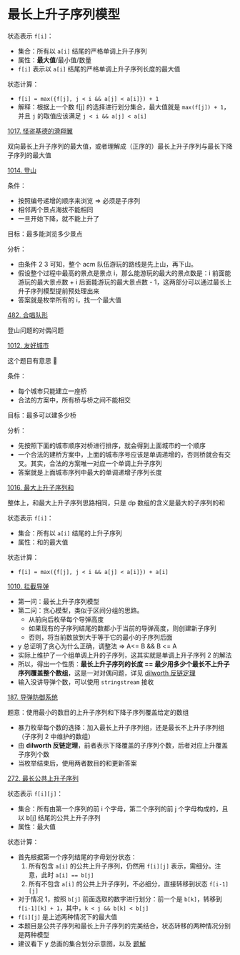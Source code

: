 # 最长上升子序列模型

状态表示 `f[i]`：
- 集合：所有以 `a[i]` 结尾的严格单调上升子序列
- 属性：**最大值**/最小值/数量
- `f[i]` 表示以 `a[i]` 结尾的严格单调上升子序列长度的最大值

状态计算：
- `f[i] = max({f[j], j < i && a[j] < a[i]}) + 1`
- 解释：根据上一个数 f[j] 的选择进行划分集合，最大值就是 `max(f[j]) + 1`，并且 `j` 的取值应该满足 `j < i && a[j] < a[i]`

[1017. 怪盗基德的滑翔翼](https://www.acwing.com/problem/content/1019/)

双向最长上升子序列的最大值，或者理解成（正序的）最长上升子序列与最长下降子序列的最大值

[1014. 登山](https://www.acwing.com/problem/content/1016/)

条件：
- 按照编号递增的顺序来浏览 => 必须是子序列
- 相邻两个景点海拔不能相同
- 一旦开始下降，就不能上升了

目标：最多能浏览多少景点

分析：
- 由条件 2 3 可知，整个 acm 队伍游玩的路线是先上山，再下山。
- 假设整个过程中最高的景点是景点 i，那么能游玩的最大的景点数是：i 前面能游玩的最大景点数 + i 后面能游玩的最大景点数 - 1，这两部分可以通过最长上升子序列模型提前预处理出来
- 答案就是枚举所有的 i，找一个最大值

[482. 合唱队形](https://www.acwing.com/problem/content/484/)

登山问题的对偶问题

[1012. 友好城市](https://www.acwing.com/problem/content/1014/)

这个题目有意思 🥳

条件：
- 每个城市只能建立一座桥
- 合法的方案中，所有桥与桥之间不能相交

目标：最多可以建多少桥

分析：
- 先按照下面的城市顺序对桥进行排序，就会得到上面城市的一个顺序
- 一个合法的建桥方案中，上面的城市序号应该是单调递增的，否则桥就会有交叉。其实，合法的方案唯一对应一个单调上升子序列
- 答案就是上面城市序列中最大的单调递增子序列长度

[1016. 最大上升子序列和](https://www.acwing.com/problem/content/1018/)

整体上，和最大上升子序列思路相同，只是 dp 数组的含义是最大的子序列的和

状态表示 `f[i]`：
- 集合：所有以 `a[i]` 结尾的上升子序列
- 属性：和的最大值

状态计算：
- `f[i] = max({f[j], j < i && a[j] < a[i]}) + a[i]`

[1010. 拦截导弹](https://www.acwing.com/problem/content/1012/)

- 第一问：最长上升子序列模型
- 第二问：贪心模型，类似于区间分组的思路。
    - 从前向后枚举每个导弹高度
    - 如果现有的子序列结尾的数都小于当前的导弹高度，则创建新子序列
    - 否则，将当前数放到大于等于它的最小的子序列后面
- y 总证明了贪心为什么正确，调整法 => A<= B && B <= A 
- 实际上维护了一个组单调上升的子序列，这其实就是单调上升子序列 2 的解法
- 所以，得出一个性质：**最长上升子序列的长度 == 最少用多少个最长不上升子序列覆盖整个数组**，这是一对对偶问题，详见 [dilworth 反链定理](https://www.luogu.com.cn/blog/Rolling-Code/dilworth)
- 输入没讲导弹个数，可以使用 `stringstream` 接收

[187. 导弹防御系统](https://www.acwing.com/problem/content/189/)

题意：使用最小的数目的上升子序列和下降子序列覆盖给定的数组

- 暴力枚举每个数的选择：加入最长上升子序列组，还是最长不上升子序列组（子序列 2 中维护的数组）
- 由 **dilworth 反链定理**，前者表示下降覆盖的子序列个数，后者对应上升覆盖子序列个数
- 当枚举结束后，使用两者数目的和更新答案

[272. 最长公共上升子序列](https://www.acwing.com/problem/content/274/)

状态表示 `f[i][j]`：
- 集合：所有由第一个序列的前 i 个字母，第二个序列的前 j 个字母构成的，且以 b[j] 结尾的公共上升子序列
- 属性：最大值

状态计算：
- 首先根据第一个序列结尾的字母划分状态：
    1. 所有包含 `a[i]` 的公共上升子序列，仍然用 `f[i][j]` 表示，需细分。注意，此时 `a[i] == b[j]`
    2. 所有不包含 `a[i]` 的公共上升子序列，不必细分，直接转移到状态 `f[i-1][j]`
- 对于情况 1，按照 `b[j]` 前面选取的数字进行划分：前一个是 `b[k]`，转移到 `f[i-1][k] + 1`，其中，`k < j && b[k] < b[j]`
- `f[i][j]` 是上述两种情况下的最大值 
- 本题目是公共子序列和最长上升子序列的完美结合，状态转移的两种情况分别是两种模型
- 建议看下 y 总画的集合划分示意图，以及 [题解](https://www.acwing.com/solution/content/4955/)




